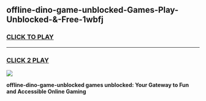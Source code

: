 
## offline-dino-game-unblocked-Games-Play-Unblocked-&-Free-1wbfj
<h3>
<a href="https://premium76.site?title=offline-dino-game-unblocked&ref=24A">CLICK TO PLAY</a></h3>
<hr>

<h3>
<a href="https://premium76.site?title=offline-dino-game-unblocked&ref=24A">CLICK 2 PLAY</a>
  
</h3>

<a href="https://premium76.site?title=offline-dino-game-unblocked&ref=24A"><img src="https://clearcache.store/games.png"></a>


**offline-dino-game-unblocked games unblocked: Your Gateway to Fun and Accessible Online Gaming**

